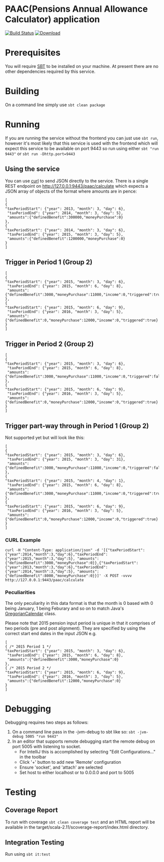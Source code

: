 PAAC(Pensions Annual Allowance Calculator) application
======================================================
[![Build Status](https://travis-ci.org/hmrc/paac.svg)](https://travis-ci.org/hmrc/paac) [ ![Download](https://api.bintray.com/packages/hmrc/releases/paac/images/download.svg) ](https://bintray.com/hmrc/releases/paac/_latestVersion)

# Prerequisites

You will require [SBT](http://www.scala-sbt.org/download.html) to be installed on your machine.
At present there are no other dependencies required by this service.

# Building

On a command line simply use `sbt clean package`

# Running

If you are running the service without the frontend you can just use `sbt run`, however it's most likely that
this service is used with the frontend which will expect this service to be available on port 9443 so run using
either `sbt "run 9443"` or `sbt run -Dhttp.port=9443`

## Using the service

You can use [curl](https://curl.haxx.se) to send JSON directly to the service.
There is a single REST endpoint on http://127.0.0.1:9443/paac/calculate which expects a JSON array of objects
of the format where amounts are in pence:

```
[
{
"taxPeriodStart": {"year": 2013, "month": 3, "day": 6},
 "taxPeriodEnd": {"year": 2014, "month": 3, "day": 5},
 "amounts":{"definedBenefit":300000,"moneyPurchase":0}
},
{
"taxPeriodStart": {"year": 2014, "month": 3, "day": 6},
 "taxPeriodEnd": {"year": 2015, "month": 3, "day": 5},
 "amounts":{"definedBenefit":1200000,"moneyPurchase":0}
}
]
```

## Trigger in Period 1 (Group 2)
```
[
{
"taxPeriodStart": {"year": 2015, "month": 3, "day": 6},
 "taxPeriodEnd": {"year": 2015, "month": 6, "day": 8},
 "amounts":{"definedBenefit":3000,"moneyPurchase":11000,"income":0,"triggered":true}
},
{
"taxPeriodStart": {"year": 2015, "month": 6, "day": 9},
 "taxPeriodEnd": {"year": 2016, "month": 3, "day": 5},
 "amounts":{"definedBenefit":0,"moneyPurchase":12000,"income":0,"triggered":true}
}
]
```

## Trigger in Period 2 (Group 2)
```
[
{
"taxPeriodStart": {"year": 2015, "month": 3, "day": 6},
 "taxPeriodEnd": {"year": 2015, "month": 6, "day": 8},
 "amounts":{"definedBenefit":3000,"moneyPurchase":11000,"income":0,"triggered":false}
},
{
"taxPeriodStart": {"year": 2015, "month": 6, "day": 9},
 "taxPeriodEnd": {"year": 2016, "month": 3, "day": 5},
 "amounts":{"definedBenefit":0,"moneyPurchase":12000,"income":0,"triggered":true}
}
]
```

## Trigger part-way through in Period 1 (Group 2)
Not supported yet but will look like this:
```
[
{
"taxPeriodStart": {"year": 2015, "month": 3, "day": 6},
 "taxPeriodEnd": {"year": 2015, "month": 3, "day": 31},
 "amounts":{"definedBenefit":3000,"moneyPurchase":11000,"income":0,"triggered":false}
},
{
"taxPeriodStart": {"year": 2015, "month": 4, "day": 1},
 "taxPeriodEnd": {"year": 2015, "month": 6, "day": 8},
 "amounts":{"definedBenefit":3000,"moneyPurchase":11000,"income":0,"triggered":true}
},
{
"taxPeriodStart": {"year": 2015, "month": 6, "day": 9},
 "taxPeriodEnd": {"year": 2016, "month": 3, "day": 5},
 "amounts":{"definedBenefit":0,"moneyPurchase":12000,"income":0,"triggered":true}
}
]
```


### CURL Example

```
curl -H "Content-Type: application/json" -d '[{"taxPeriodStart":{"year":2014,"month":3,"day":6},"taxPeriodEnd":{"year":2015,"month":3,"day":5}, "amounts":{"definedBenefit":3000,"moneyPurchase":0}},{"taxPeriodStart":{"year":2013,"month":3,"day":6},"taxPeriodEnd":{"year":2014,"month":3,"day":5}, "amounts":{"definedBenefit":8000,"moneyPurchase":0}}]' -X POST -vvvv http://127.0.0.1:9443/paac/calculate
```

### Peculiarities
The only peculiarity in this data format is that the month is 0 based with 0 being January, 1 being Feburary and so on
to match Java's [GregorianCalendar](https://docs.oracle.com/javase/7/docs/api/index.html?java/util/GregorianCalendar.html) class.

Please note that 2015 pension input period is unique in that it comprises of two periods (pre and post alignment). They are specified by
using the correct start end dates in the input JSON e.g.

```
[
{ /* 2015 Period 1 */
"taxPeriodStart": {"year": 2015, "month": 3, "day": 6},
 "taxPeriodEnd": {"year": 2015, "month": 6, "day": 8},
 "amounts":{"definedBenefit":3000,"moneyPurchase":0}
},
{ /* 2015 Period 2 */
"taxPeriodStart": {"year": 2015, "month": 6, "day": 9},
 "taxPeriodEnd": {"year": 2016, "month": 3, "day": 5},
 "amounts":{"definedBenefit":12000,"moneyPurchase":0}
}
]
```

# Debugging

Debugging requires two steps as follows:

1. On a command line pass in the -jvm-debug <port> to sbt like so: `sbt -jvm-debug 5005 "run 9443"`
2. In an editor that supports remote debugging start the remote debug on port 5005 with listening to socket.
    - For IntelliJ this is accomplished by selecting "Edit Configurations..." in the toolbar
    - Click '+' button to add new 'Remote' configuration
    - Ensure 'socket', and 'attach' are selected
    - Set host to either localhost or to 0.0.0.0 and port to 5005

# Testing

## Coverage Report
To run with coverage `sbt clean coverage test` and an HTML report will be available in the target/scala-2.11/scoverage-report/index.html
directory.

## Integration Testing

Run using `sbt it:test`

